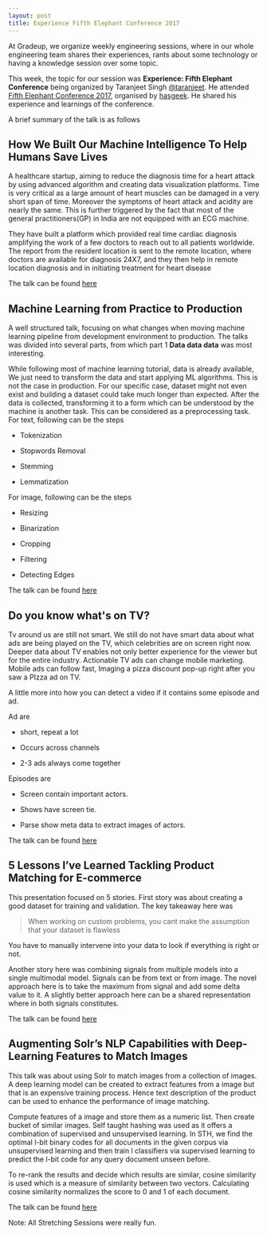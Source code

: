 ```yaml
---
layout: post
title: Experience Fifth Elephant Conference 2017
---
```


At Gradeup, we organize weekly engineering sessions, where in our whole engineering team shares their experiences, rants about some technology or having a knowledge session over some topic.

This week, the topic for our session was __Experience: Fifth Elephant Conference__ being organized by Taranjeet Singh [@taranjeet](https://github.com/taranjeet). He attended [Fifth Elephant Conference 2017](https://fifthelephant.in/2017/), organised by [hasgeek](https://hasgeek.com/). He shared his experience and learnings of the conference.

A brief summary of the talk is as follows


## How We Built Our Machine Intelligence To Help Humans Save Lives

A healthcare startup, aiming to reduce the diagnosis time for a heart attack by using advanced algorithm and creating data visualization platforms. Time is very critical as a large amount of heart muscles can be damaged in a very short span of time. Moreover the symptoms of heart attack and acidity are nearly the same. This is further triggered by the fact that most of the general practitioners(GP) in India are not equipped with an ECG machine.


They have built a platform which provided real time cardiac diagnosis amplifying the work of a few doctors to reach out to all patients worldwide. The report from the resident location is sent to the remote location, where doctors are available for diagnosis 24X7, and they then help in remote location diagnosis and in initiating treatment for heart disease

The talk can be found [here](https://fifthelephant.talkfunnel.com/2017/99-how-we-built-our-machine-intelligence-to-help-huma)

## Machine Learning from Practice to Production

A well structured talk, focusing on what changes when moving machine learning pipeline from development environment to production. The talks was divided into several parts, from which part 1 __Data data data__ was most interesting.

While following most of machine learning tutorial, data is already available, We just need to transform the data and start applying ML algorithms. This is not the case in production. For our specific case, dataset might not even exist and building a dataset could take much longer than expected. After the data is collected, transforming it to a form which can be understood by the machine is another task. This can be considered as a preprocessing task. For text, following can be the steps

* Tokenization

* Stopwords Removal

* Stemming

* Lemmatization

For image, following can be the steps

* Resizing

* Binarization

* Cropping

* Filtering

* Detecting Edges

The talk can be found [here](https://fifthelephant.talkfunnel.com/2017/24-machine-learning-from-practice-to-production)

## Do you know what's on TV?

Tv around us are still not smart. We still do not have smart data about what ads are being played on the TV, which celebrities are on screen right now. Deeper data about TV enables not only better experience for the viewer but for the entire industry. Actionable TV ads can change mobile marketing. Mobile ads can follow fast, Imaging a pizza discount pop-up right after you saw a PIzza ad on TV.

A little more into how you can detect a video if it contains some episode and ad.

Ad are

* short, repeat a lot

* Occurs across channels

* 2-3 ads always come together

Episodes are

* Screen contain important actors.

* Shows have screen tie.

* Parse show meta data to extract images of actors.

The talk can be found [here](https://fifthelephant.talkfunnel.com/2017/59-do-you-know-whats-on-tv)


## 5 Lessons I’ve Learned Tackling Product Matching for E-commerce

This presentation focused on 5 stories. First story was about creating a good dataset for training and validation. The key takeaway here was

> When working on custom problems, you cant make the assumption that your dataset is flawless

You have to manually intervene into your data to look if everything is right or not.

Another story here was combining signals from multiple models into a single multimodal model. Signals can be from text or from image. The novel approach here is to take the maximum from signal and add some delta value to it. A slightly better approach here can be a shared representation where in both signals constitutes.

The talk can be found [here](https://fifthelephant.talkfunnel.com/2017/98-5-lessons-ive-learned-tackling-product-matching-fo)

## Augmenting Solr’s NLP Capabilities with Deep-Learning Features to Match Images

This talk was about using Solr to match images from a collection of images. A deep learning model can be created to extract features from a image but that is an expensive training process. Hence text description of the product can be used to enhance the performance of image matching.

Compute features of a image and store them as a numeric list. Then create bucket of similar images. Self taught hashing was used as it offers a combination of supervised and unsupervised learning.
In STH, we find the optimal l-bit binary codes for all documents in the given corpus via unsupervised learning and then train l classifiers via supervised learning to predict the l-bit code for any query document unseen before.

To re-rank the results and decide which results are similar, cosine similarity is used which is a measure of similarity between two vectors. Calculating cosine similarity normalizes the score to 0 and 1 of each document.

The talk can be found [here](https://fifthelephant.talkfunnel.com/2017/80-augmenting-solrs-nlp-capabilities-with-deep-learni)

Note: All Stretching Sessions were really fun.
